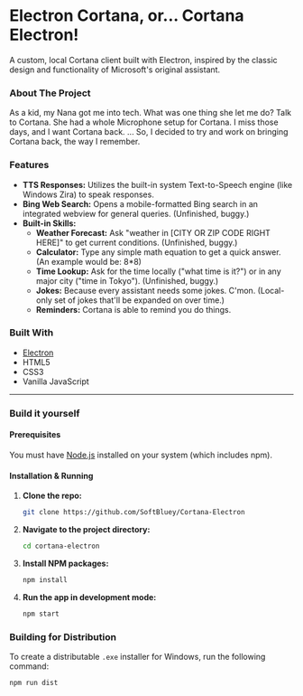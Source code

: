 # Electron Cortana, or... Cortana Electron!
A custom, local Cortana client built with Electron, inspired by the classic design and functionality of Microsoft's original assistant.

### About The Project

As a kid, my Nana got me into tech. What was one thing she let me do? Talk to Cortana. She had a whole Microphone setup for Cortana. I miss those days, and I want Cortana back.
...
So, I decided to try and work on bringing Cortana back, the way I remember.

### Features

*   **TTS Responses:** Utilizes the built-in system Text-to-Speech engine (like Windows Zira) to speak responses.
*   **Bing Web Search:** Opens a mobile-formatted Bing search in an integrated webview for general queries. (Unfinished, buggy.)
*   **Built-in Skills:**
    *   **Weather Forecast:** Ask "weather in [CITY OR ZIP CODE RIGHT HERE]" to get current conditions. (Unfinished, buggy.)
    *   **Calculator:** Type any simple math equation to get a quick answer. (An example would be: 8*8)
    *   **Time Lookup:** Ask for the time locally ("what time is it?") or in any major city ("time in Tokyo"). (Unfinished, buggy.)
    *   **Jokes:** Because every assistant needs some jokes. C'mon. (Local-only set of jokes that'll be expanded on over time.)
    *   **Reminders:** Cortana is able to remind you do things.

### Built With

*   [Electron](https://www.electronjs.org/)
*   HTML5
*   CSS3
*   Vanilla JavaScript

---

### Build it yourself

#### Prerequisites

You must have [Node.js](https://nodejs.org/) installed on your system (which includes npm).

#### Installation & Running

1.  **Clone the repo:**
    ```sh
    git clone https://github.com/SoftBluey/Cortana-Electron
    ```
2.  **Navigate to the project directory:**
    ```sh
    cd cortana-electron
    ```
3.  **Install NPM packages:**
    ```sh
    npm install
    ```
4.  **Run the app in development mode:**
    ```sh
    npm start
    ```

### Building for Distribution

To create a distributable `.exe` installer for Windows, run the following command:

``` sh
npm run dist
